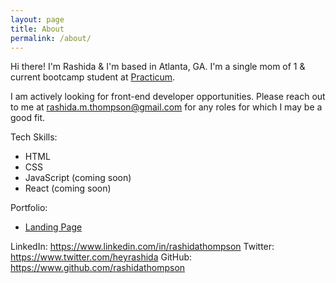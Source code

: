 ```yaml
---
layout: page
title: About
permalink: /about/
---
```


Hi there! I'm Rashida & I'm based in Atlanta, GA. I'm a single mom of 1 & current bootcamp student at [Practicum]("practicum.yandex.com").

I am actively looking for front-end developer opportunities. Please reach out to me at [rashida.m.thompson@gmail.com]("mailto:rashida.m.thompson@gmail.com") for any roles for which I may be a good fit.

Tech Skills:

- HTML
- CSS
- JavaScript (coming soon)
- React (coming soon)

Portfolio:

- [Landing Page]("https://practicum-project-1.netlify.app/")

LinkedIn: <https://www.linkedin.com/in/rashidathompson>
Twitter: <https://www.twitter.com/heyrashida>
GitHub: <https://www.github.com/rashidathompson>
